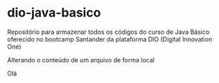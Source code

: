 # dio-java-basico
Repositório para armazenar todos os códigos do curso de Java Básico oferecido no bootcamp Santander da plataforma DIO (Digital Innovation One)

Alterando o conteúdo de um arquivo de forma local

Olá